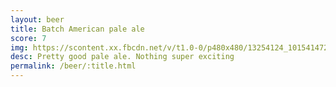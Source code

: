 ```yaml
---
layout: beer
title: Batch American pale ale
score: 7
img: https://scontent.xx.fbcdn.net/v/t1.0-0/p480x480/13254124_10154147274953745_3000260124675662961_n.jpg?oh=8f733c81839c63248b85efaa90ad83b7&oe=59206CC7
desc: Pretty good pale ale. Nothing super exciting
permalink: /beer/:title.html
---
```

